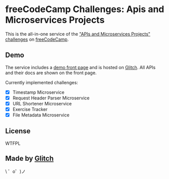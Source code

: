 freeCodeCamp Challenges: Apis and Microservices Projects
=================

This is the all-in-one service of the ["APIs and Microservices Projects" challenges](https://learn.freecodecamp.org/apis-and-microservices/apis-and-microservices-projects) on [freeCodeCamp](freecodecamp.org).


Demo
------------

The service includes a [demo front page](https://fcc-challenge-api.glitch.me/) and is hosted on [Glitch](https://glitch.com/). All APIs and their docs are shown on the front page.

Currently implemented challenges:

- [x] Timestamp Microservice
- [x] Request Header Parser Microservice
- [x] URL Shortener Microservice
- [x] Exercise Tracker
- [x] File Metadata Microservice

License
-------------

<a href="http://www.wtfpl.net/"><img src="http://www.wtfpl.net/wp-content/uploads/2012/12/wtfpl-badge-1.png" width="80" height="15" alt="WTFPL" /></a>

Made by [Glitch](https://glitch.com/)
-------------------

\ ゜o゜)ノ
